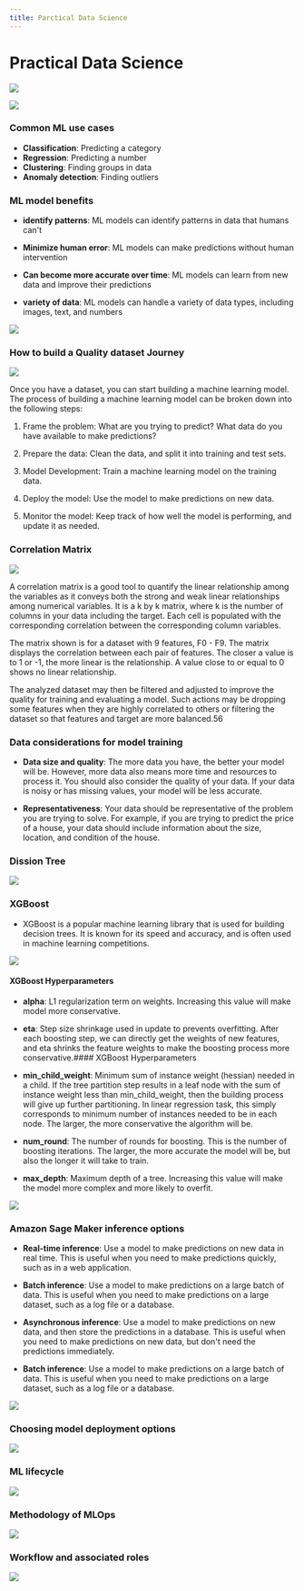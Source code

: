 ```yaml
---
title: Parctical Data Science
---
```



# Practical Data Science 




![](attachments/Pasted%20image%2020240218103420.png)

![](attachments/Pasted%20image%2020240218103632.png)


### Common ML use cases

 - **Classification**: Predicting a category
 - **Regression**: Predicting a number
 - **Clustering**: Finding groups in data
 - **Anomaly detection**: Finding outliers


### ML model benefits

- **identify patterns**: ML models can identify patterns in data that humans can't

- **Minimize human error**: ML models can make predictions without human intervention

- **Can become more accurate over time**: ML models can learn from new data and improve their predictions

- **variety of data**: ML models can handle a variety of data types, including images, text, and numbers


![](attachments/Pasted%20image%2020240218235532.png)


### How to build a Quality dataset Journey


![](attachments/Pasted%20image%2020240218235758.png)

Once you have a dataset, you can start building a machine learning model. The process of building a machine learning model can be broken down into the following steps:

1. Frame the problem: What are you trying to predict? What data do you have available to make predictions?

2. Prepare the data: Clean the data, and split it into training and test sets.

3. Model Development: Train a machine learning model on the training data.

4. Deploy the model: Use the model to make predictions on new data.

5. Monitor the model: Keep track of how well the model is performing, and update it as needed.


### Correlation Matrix

![](attachments/Pasted%20image%2020240219003357.png)

A correlation matrix is a good tool to quantify the linear relationship among the variables as it conveys both the strong and weak linear relationships among numerical variables. It is a k by k matrix, where k is the number of columns in your data including the target. Each cell is populated with the corresponding correlation between the corresponding column variables.


The matrix shown is for a dataset with 9 features, F0 - F9. The matrix displays the correlation between each pair of features. The closer a value is to 1 or -1, the more linear is the relationship. A value close to or equal to 0 shows no linear relationship.


The analyzed dataset may then be filtered and adjusted to improve the quality for training and evaluating a model. Such actions may be dropping some features when they are highly correlated to others or filtering the dataset so that features and target are more balanced.56 


### Data considerations for model training

- **Data size and quality**: The more data you have, the better your model will be. However, more data also means more time and resources to process it. You should also consider the quality of your data. If your data is noisy or has missing values, your model will be less accurate.


-  **Representativeness**: Your data should be representative of the problem you are trying to solve. For example, if you are trying to predict the price of a house, your data should include information about the size, location, and condition of the house.



### Dission Tree

![](attachments/Pasted%20image%2020240219012152.png)


### XGBoost 

- XGBoost is a popular machine learning library that is used for building decision trees. It is known for its speed and accuracy, and is often used in machine learning competitions.


![](attachments/Pasted%20image%2020240219013014.png)


#### XGBoost Hyperparameters

- **alpha**: L1 regularization term on weights. Increasing this value will make model more conservative.


- **eta**: Step size shrinkage used in update to prevents overfitting. After each boosting step, we can directly get the weights of new features, and eta shrinks the feature weights to make the boosting process more conservative.#### XGBoost Hyperparameters

- **min_child_weight**: Minimum sum of instance weight (hessian) needed in a child. If the tree partition step results in a leaf node with the sum of instance weight less than min_child_weight, then the building process will give up further partitioning. In linear regression task, this simply corresponds to minimum number of instances needed to be in each node. The larger, the more conservative the algorithm will be.

- **num_round**: The number of rounds for boosting. This is the number of boosting iterations. The larger, the more accurate the model will be, but also the longer it will take to train.


- **max_depth**: Maximum depth of a tree. Increasing this value will make the model more complex and more likely to overfit.


![](attachments/Pasted%20image%2020240219014149.png)


### Amazon Sage Maker inference options


- **Real-time inference**: Use a model to make predictions on new data in real time. This is useful when you need to make predictions quickly, such as in a web application.


- **Batch inference**: Use a model to make predictions on a large batch of data. This is useful when you need to make predictions on a large dataset, such as a log file or a database.


- **Asynchronous inference**: Use a model to make predictions on new data, and then store the predictions in a database. This is useful when you need to make predictions on new data, but don't need the predictions immediately.


- **Batch  inference**: Use a model to make predictions on a large batch of data. This is useful when you need to make predictions on a large dataset, such as a log file or a database.


![](attachments/Pasted%20image%2020240219014538.png)



### Choosing model deployment options

![](attachments/Pasted%20image%2020240219014638.png)


### ML lifecycle

![](attachments/Pasted%20image%2020240219014726.png)

	
### Methodology of MLOps

![](attachments/Pasted%20image%2020240219014825.png)




### Workflow and associated roles 

![](attachments/Pasted%20image%2020240219014837.png)
